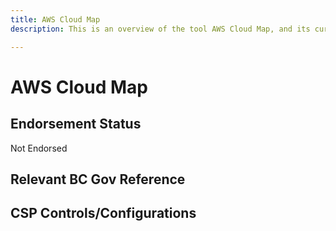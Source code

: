 ```yaml
---
title: AWS Cloud Map
description: This is an overview of the tool AWS Cloud Map, and its current status  within BC Gov.

---
```

<!---
Note: this is a generated file.  You should not edit it directly.  Please check https://github.com/bcgov/cloud-pathfinder for details.
-->
# AWS Cloud Map



## Endorsement Status
Not Endorsed

## Relevant BC Gov Reference


## CSP Controls/Configurations
